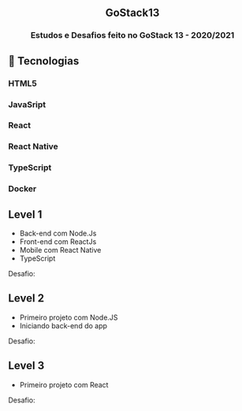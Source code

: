 <h2 align="center">GoStack13</h2>

<h3 align="center">Estudos e Desafios feito no GoStack 13 - 2020/2021</h3>

## 🚀 Tecnologias
### HTML5
### JavaSript
### React
### React Native
### TypeScript
### Docker

## Level 1 
 - Back-end com Node.Js
 - Front-end com ReactJs
 - Mobile com React Native
 - TypeScript
 
 Desafio:
## Level 2
 - Primeiro projeto com Node.JS
 - Iniciando back-end do app

  Desafio:
## Level 3
 - Primeiro projeto com React

  Desafio:

